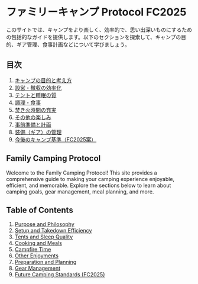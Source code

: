 # ファミリーキャンプ Protocol FC2025

このサイトでは、キャンプをより楽しく、効率的で、思い出深いものにするための包括的なガイドを提供します。以下のセクションを探索して、キャンプの目的、ギア管理、食事計画などについて学びましょう。

## 目次

1. [キャンプの目的と考え方](ja/purpose.md)
2. [設営・撤収の効率化](ja/setup.md)
3. [テントと睡眠の質](ja/tents.md)
4. [調理・食事](ja/cooking.md)
5. [焚き火時間の充実](ja/campfire.md)
6. [その他の楽しみ](ja/enjoyments.md)
7. [事前準備と計画](ja/planning.md)
8. [装備（ギア）の管理](ja/gear.md)
9. [今後のキャンプ基準（FC2025案）](ja/fc2025.md)

## Family Camping Protocol

Welcome to the Family Camping Protocol! This site provides a comprehensive guide to making your camping experience enjoyable, efficient, and memorable. Explore the sections below to learn about camping goals, gear management, meal planning, and more.

## Table of Contents

1. [Purpose and Philosophy](en/purpose.md)
2. [Setup and Takedown Efficiency](en/setup.md)
3. [Tents and Sleep Quality](en/tents.md)
4. [Cooking and Meals](en/cooking.md)
5. [Campfire Time](en/campfire.md)
6. [Other Enjoyments](en/enjoyments.md)
7. [Preparation and Planning](en/planning.md)
8. [Gear Management](en/gear.md)
9. [Future Camping Standards (FC2025)](en/fc2025.md)